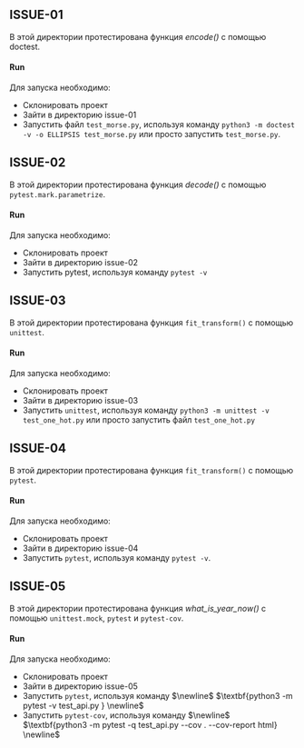 ## ISSUE-01
 
В этой директории протестирована функция $\textit{encode()}$ с помощью doctest.
 
#### Run
 
Для запуска необходимо:
* Склонировать проект
* Зайти в директорию issue-01
* Запустить файл `test_morse.py`, используя команду `python3 -m doctest -v -o ELLIPSIS test_morse.py` или просто запустить `test_morse.py`.
 

## ISSUE-02
 
В этой директории протестирована функция $\textit{decode()}$ с помощью `pytest.mark.parametrize`.
 
#### Run
 
Для запуска необходимо:
* Склонировать проект
* Зайти в директорию issue-02
* Запустить pytest, используя команду `pytest -v`
 

## ISSUE-03
 
В этой директории протестирована функция `fit_transform()` с помощью `unittest`.
 
#### Run
 
Для запуска необходимо:
* Склонировать проект
* Зайти в директорию issue-03
* Запустить `unittest`, используя команду `python3 -m unittest -v test_one_hot.py`
или просто запустить файл `test_one_hot.py`
 
 
## ISSUE-04
 
В этой директории протестирована функция `fit_transform()` с помощью `pytest`.
 
#### Run
 
Для запуска необходимо:
* Склонировать проект
* Зайти в директорию issue-04
* Запустить `pytest`, используя команду `pytest -v`. 

## ISSUE-05
 
В этой директории протестирована функция $\textit{what_is_year_now()}$ с помощью `unittest.mock`, `pytest` и `pytest-cov`.
 
#### Run
 
Для запуска необходимо:
* Склонировать проект
* Зайти в директорию issue-05
* Запустить `pytest`, используя команду $\newline$ $\textbf{python3 -m pytest -v test_api.py } \newline$
* Запустить `pytest-cov`, используя команду $\newline$ $\textbf{python3 -m pytest -q test_api.py --cov . --cov-report html} \newline$ 

 
